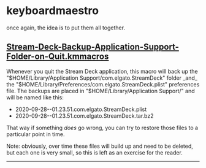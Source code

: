 # keyboardmaestro
once again, the idea is to put them all together.


## [Stream-Deck-Backup-Application-Support-Folder-on-Quit.kmmacros](https://raw.githubusercontent.com/tjluoma/keyboardmaestro/master/Stream-Deck-Backup-Application-Support-Folder-on-Quit.kmmacros)

Whenever you quit the Stream Deck application, this macro will back up the "$HOME/Library/Application Support/com.elgato.StreamDeck" folder _and_ the "$HOME/Library/Preferences/com.elgato.StreamDeck.plist" preferences file. The backups are placed in "$HOME/Library/Application Support/" and will be named like this:

- 2020-09-28--01.23.51.com.elgato.StreamDeck.plist
- 2020-09-28--01.23.51.com.elgato.StreamDeck.tar.bz2

That way if something _does_ go wrong, you can try to restore those files to a particular point in time.

Note: obviously, over time these files will build up and need to be deleted, but each one is very small, so this is left as an exercise for the reader.

-----

